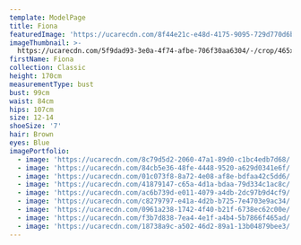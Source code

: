 ```yaml
---
template: ModelPage
title: Fiona
featuredImage: 'https://ucarecdn.com/8f44e21c-e48d-4175-9095-729d770d6b86/'
imageThumbnail: >-
  https://ucarecdn.com/5f9dad93-3e0a-4f74-afbe-706f30aa6304/-/crop/465x548/15,0/-/preview/
firstName: Fiona
collection: Classic
height: 170cm
measurementType: bust
bust: 99cm
waist: 84cm
hips: 107cm
size: 12-14
shoeSize: '7'
hair: Brown
eyes: Blue
imagePortfolio:
  - image: 'https://ucarecdn.com/8c79d5d2-2060-47a1-89d0-c1bc4edb7d68/'
  - image: 'https://ucarecdn.com/84cb5e36-48fe-4448-9520-a629d0341e6f/'
  - image: 'https://ucarecdn.com/01c073f8-8a72-4e08-af8e-bdfaa42c5dd6/'
  - image: 'https://ucarecdn.com/41879147-c65a-4d1a-bdaa-79d334c1ac8c/'
  - image: 'https://ucarecdn.com/ac6b739d-e011-4079-a4db-2dc97b9d4cf9/'
  - image: 'https://ucarecdn.com/c8279797-e41a-4d2b-b725-7e4703e9ac34/'
  - image: 'https://ucarecdn.com/0961a238-1742-4f40-b21f-6738ec62c00e/'
  - image: 'https://ucarecdn.com/f3b7d838-7ea4-4e1f-a4b4-5b7866f465ad/'
  - image: 'https://ucarecdn.com/18738a9c-a502-46d2-89a1-13b04879bee3/'
---
```


